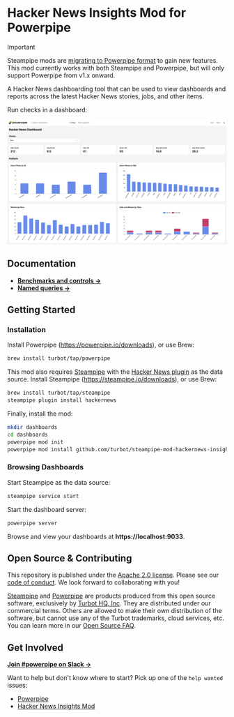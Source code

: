 # Hacker News Insights Mod for Powerpipe

> [!IMPORTANT]  
> Steampipe mods are [migrating to Powerpipe format](https://powerpipe.io) to gain new features. This mod currently works with both Steampipe and Powerpipe, but will only support Powerpipe from v1.x onward.

A Hacker News dashboarding tool that can be used to view dashboards and reports across the latest Hacker News stories, jobs, and other items.

Run checks in a dashboard:
<!-- ![image](https://raw.githubusercontent.com/turbot/steampipe-mod-hackernews-insights/main/docs/images/hackernews_dashboard.png) -->
![image](https://raw.githubusercontent.com/turbot/steampipe-mod-hackernews-insights/add-new-checks/docs/images/hackernews_dashboard.png)

## Documentation

- **[Benchmarks and controls →](https://hub.powerpipe.io/mods/turbot/hackernews_insights/controls)**
- **[Named queries →](https://hub.powerpipe.io/mods/turbot/hackernews_ng/queries)**


## Getting Started

### Installation

Install Powerpipe (https://powerpipe.io/downloads), or use Brew:

```sh
brew install turbot/tap/powerpipe
```

This mod also requires [Steampipe](https://steampipe.io) with the [Hacker News plugin](https://hub.steampipe.io/plugins/turbot/hackernews) as the data source. Install Steampipe (https://steampipe.io/downloads), or use Brew:

```sh
brew install turbot/tap/steampipe
steampipe plugin install hackernews
```

Finally, install the mod:

```sh
mkdir dashboards
cd dashboards
powerpipe mod init
powerpipe mod install github.com/turbot/steampipe-mod-hackernews-insights
```

### Browsing Dashboards

Start Steampipe as the data source:

```sh
steampipe service start
```

Start the dashboard server:

```sh
powerpipe server
```

Browse and view your dashboards at **https://localhost:9033**.

## Open Source & Contributing

This repository is published under the [Apache 2.0 license](https://www.apache.org/licenses/LICENSE-2.0). Please see our [code of conduct](https://github.com/turbot/.github/blob/main/CODE_OF_CONDUCT.md). We look forward to collaborating with you!

[Steampipe](https://steampipe.io) and [Powerpipe](https://powerpipe.io) are products produced from this open source software, exclusively by [Turbot HQ, Inc](https://turbot.com). They are distributed under our commercial terms. Others are allowed to make their own distribution of the software, but cannot use any of the Turbot trademarks, cloud services, etc. You can learn more in our [Open Source FAQ](https://turbot.com/open-source).

## Get Involved

**[Join #powerpipe on Slack →](https://turbot.com/community/join)**

Want to help but don't know where to start? Pick up one of the `help wanted` issues:

- [Powerpipe](https://github.com/turbot/powerpipe/labels/help%20wanted)
- [Hacker News Insights Mod](https://github.com/turbot/steampipe-mod-hackernews-insights/labels/help%20wanted)
